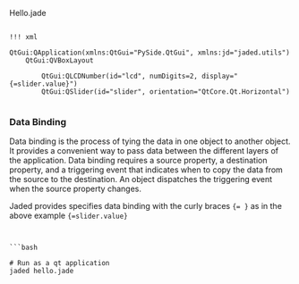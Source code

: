 
Hello.jade
```jade

!!! xml

QtGui:QApplication(xmlns:QtGui="PySide.QtGui", xmlns:jd="jaded.utils")
    QtGui:QVBoxLayout
        
        QtGui:QLCDNumber(id="lcd", numDigits=2, display="{=slider.value}")
        QtGui:QSlider(id="slider", orientation="QtCore.Qt.Horizontal")
        

```


### Data Binding

Data binding is the process of tying the data in one object to another object. 
It provides a convenient way to pass data between the different layers of the application.
Data binding requires a source property, a destination property, 
and a triggering event that indicates when to copy the data from the source 
to the destination. An object dispatches the triggering event when the source property changes.

Jaded provides specifies data binding with the curly braces `{= }` as in the above example `{=slider.value}` 


```


```bash

# Run as a qt application
jaded hello.jade

```
